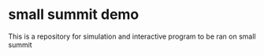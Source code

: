 # small summit demo

This is a repository for simulation and interactive program to be ran on small summit
